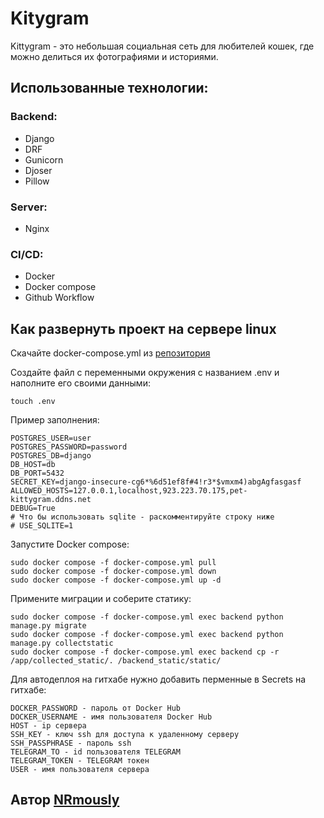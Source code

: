 # Kitygram
Kittygram - это небольшая социальная сеть для любителей кошек, где можно делиться их фотографиями и историями.

## Иcпользованные технологии:
### Backend:
- Django
- DRF
- Gunicorn
- Djoser
- Pillow

### Server:
- Nginx

### CI/CD:
- Docker
- Docker compose
- Github Workflow


## Как развернуть проект на сервере linux
Скачайте docker-compose.yml из [репозитория](https://github.com/NRmously/kittygram_final)

Создайте файл с переменными окружения с названием .env и наполните его своими данными:
```
touch .env
```

Пример заполнения:
```
POSTGRES_USER=user
POSTGRES_PASSWORD=password
POSTGRES_DB=django
DB_HOST=db
DB_PORT=5432
SECRET_KEY=django-insecure-cg6*%6d51ef8f#4!r3*$vmxm4)abgAgfasgasf
ALLOWED_HOSTS=127.0.0.1,localhost,923.223.70.175,pet-kittygram.ddns.net
DEBUG=True
# Что бы использовать sqlite - раскомментируйте строку ниже
# USE_SQLITE=1
```

Запустите Docker compose:
```
sudo docker compose -f docker-compose.yml pull
sudo docker compose -f docker-compose.yml down
sudo docker compose -f docker-compose.yml up -d
```

Примените миграции и соберите статику:
```
sudo docker compose -f docker-compose.yml exec backend python manage.py migrate
sudo docker compose -f docker-compose.yml exec backend python manage.py collectstatic
sudo docker compose -f docker-compose.yml exec backend cp -r /app/collected_static/. /backend_static/static/
```

Для автодеплоя на гитхабе нужно добавить перменные в Secrets на гитхабе:
```
DOCKER_PASSWORD - пароль от Docker Hub
DOCKER_USERNAME - имя пользователя Docker Hub
HOST - ip сервера
SSH_KEY - ключ ssh для доступа к удаленному серверу
SSH_PASSPHRASE - пароль ssh
TELEGRAM_TO - id пользователя TELEGRAM
TELEGRAM_TOKEN - TELEGRAM токен
USER - имя пользователя сервера
```

## Автор [NRmously](https://github.com/NRmously)
